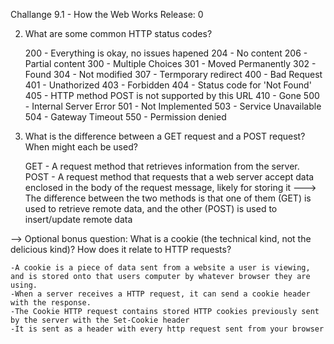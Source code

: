 Challange 9.1 - How the Web Works
Release: 0

2. What are some common HTTP status codes?

	200 - Everything is okay, no issues hapened
	204 - No content
	206 - Partial content
	300 - Multiple Choices
	301 - Moved Permanently
	302 - Found
	304 - Not modified
	307 - Termporary redirect
	400 - Bad Request
	401 - Unathorized
	403 - Forbidden
	404 - Status code for 'Not Found'
	405 - HTTP method POST is not supported by this URL
	410 - Gone
	500 - Internal Server Error
	501 - Not Implemented
	503 - Service Unavailable
	504 - Gateway Timeout
	550 - Permission denied

3. What is the difference between a GET request and a POST request? When might each be used?

	GET - A request method that retrieves information from the server. 
	POST - A request method that requests that a web server accept data enclosed in the body of the request message, likely for storing it
	---> The difference between the two methods is that one of them (GET) is used to retrieve remote data, and the other 
	(POST) is used to insert/update remote data

--> Optional bonus question: What is a cookie (the technical kind, not the delicious kind)? How does it relate to HTTP requests?

	-A cookie is a piece of data sent from a website a user is viewing, and is stored onto that users computer by whatever browser they are using. 
	-When a server receives a HTTP request, it can send a cookie header with the response. 
	-The Cookie HTTP request contains stored HTTP cookies previously sent by the server with the Set-Cookie header
	-It is sent as a header with every http request sent from your browser
